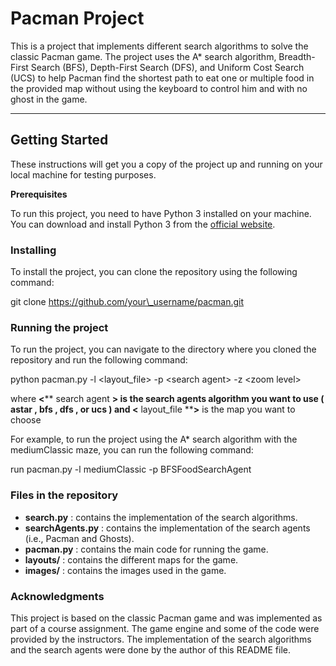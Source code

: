 <h1>Pacman Project</h1>

This is a project that implements different search algorithms to solve the classic Pacman game. The project uses the A\* search algorithm, Breadth-First Search (BFS), Depth-First Search (DFS), and Uniform Cost Search (UCS) to help Pacman find the shortest path to eat one or multiple food in the provided map without using the keyboard to control him and with no ghost in the game.

---

## Getting Started

These instructions will get you a copy of the project up and running on your local machine for testing purposes.

**Prerequisites**

To run this project, you need to have Python 3 installed on your machine. You can download and install Python 3 from the [official website](https://www.python.org/downloads/).

### Installing

To install the project, you can clone the repository using the following command:

   git clone https://github.com/your\_username/pacman.git

### Running the project

To run the project, you can navigate to the directory where you cloned the repository and run the following command:

   python pacman.py -l \<layout\_file\> -p \<search agent\> -z \<zoom level\>

where **\<**** search agent ****\>** is the search agents algorithm you want to use ( **astar** , **bfs** , **dfs** , or **ucs** ) and **\<**** layout\_file ****\>** is the map you want to choose

For example, to run the project using the A\* search algorithm with the mediumClassic maze, you can run the following command:

   run pacman.py -l mediumClassic -p BFSFoodSearchAgent

### Files in the repository

- **search.py** : contains the implementation of the search algorithms.
- **searchAgents.py** : contains the implementation of the search agents (i.e., Pacman and Ghosts).
- **pacman.py** : contains the main code for running the game.
- **layouts/** : contains the different maps for the game.
- **images/** : contains the images used in the game.

### Acknowledgments

This project is based on the classic Pacman game and was implemented as part of a course assignment. The game engine and some of the code were provided by the instructors. The implementation of the search algorithms and the search agents were done by the author of this README file.
